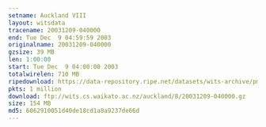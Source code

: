 ```yaml
---
setname: Auckland VIII
layout: witsdata
tracename: 20031209-040000
end: Tue Dec  9 04:59:59 2003
originalname: 20031209-040000
gzsize: 39 MB
len: 1:00:00
start: Tue Dec  9 04:00:00 2003
totalwirelen: 710 MB
ripedownload: https://data-repository.ripe.net/datasets/wits-archive/pma/long/auck/8//20031209-040000.gz
pkts: 1 million
download: ftp://wits.cs.waikato.ac.nz/auckland/8/20031209-040000.gz
size: 154 MB
md5: 6062910051d40de18cd1a8a9237de66d
---
```

